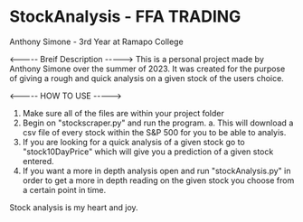 ﻿# StockAnalysis - FFA TRADING
Anthony Simone - 3rd Year at Ramapo College

<----- Breif Description ----->
This is a personal project made by Anthony Simone over the summer of 2023. It was created for the purpose of giving a rough and quick analysis on a given stock of the users choice.

<----- HOW TO USE ----->
1. Make sure all of the files are within your project folder
2. Begin on "stockscraper.py" and run the program.
    a. This will download a csv file of every stock within the S&P 500    for you to be able to analyis.
3. If you are looking for a quick analysis of a given stock go to "stock10DayPrice" which will give you a prediction of a given stock entered.
4. If you want a more in depth analysis open and run "stockAnalysis.py" in order to get a more in depth reading on the given stock you choose from a certain point in time.

Stock analysis is my heart and joy.
